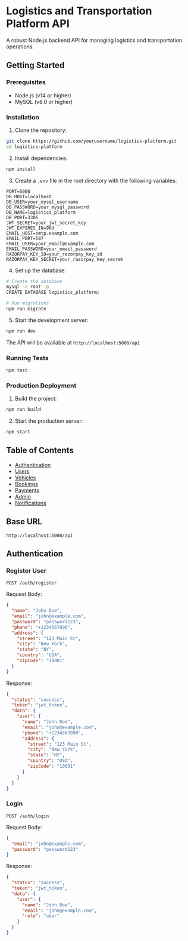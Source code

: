 # Logistics and Transportation Platform API

A robust Node.js backend API for managing logistics and transportation operations.

## Getting Started

### Prerequisites
- Node.js (v14 or higher)
- MySQL (v8.0 or higher)

### Installation

1. Clone the repository:
```bash
git clone https://github.com/yourusername/logistics-platform.git
cd logistics-platform
```

2. Install dependencies:
```bash
npm install
```

3. Create a `.env` file in the root directory with the following variables:
```env
PORT=5000
DB_HOST=localhost
DB_USER=your_mysql_username
DB_PASSWORD=your_mysql_password
DB_NAME=logistics_platform
DB_PORT=3306
JWT_SECRET=your_jwt_secret_key
JWT_EXPIRES_IN=90d
EMAIL_HOST=smtp.example.com
EMAIL_PORT=587
EMAIL_USER=your_email@example.com
EMAIL_PASSWORD=your_email_password
RAZORPAY_KEY_ID=your_razorpay_key_id
RAZORPAY_KEY_SECRET=your_razorpay_key_secret
```

4. Set up the database:
```bash
# Create the database
mysql -u root -p
CREATE DATABASE logistics_platform;

# Run migrations
npm run migrate
```

5. Start the development server:
```bash
npm run dev
```

The API will be available at `http://localhost:5000/api`

### Running Tests
```bash
npm test
```

### Production Deployment
1. Build the project:
```bash
npm run build
```

2. Start the production server:
```bash
npm start
```

## Table of Contents
- [Authentication](#authentication)
- [Users](#users)
- [Vehicles](#vehicles)
- [Bookings](#bookings)
- [Payments](#payments)
- [Admin](#admin)
- [Notifications](#notifications)

## Base URL
```
http://localhost:5000/api
```

## Authentication

### Register User
```http
POST /auth/register
```

Request Body:
```json
{
  "name": "John Doe",
  "email": "john@example.com",
  "password": "password123",
  "phone": "+1234567890",
  "address": {
    "street": "123 Main St",
    "city": "New York",
    "state": "NY",
    "country": "USA",
    "zipCode": "10001"
  }
}
```

Response:
```json
{
  "status": "success",
  "token": "jwt_token",
  "data": {
    "user": {
      "name": "John Doe",
      "email": "john@example.com",
      "phone": "+1234567890",
      "address": {
        "street": "123 Main St",
        "city": "New York",
        "state": "NY",
        "country": "USA",
        "zipCode": "10001"
      }
    }
  }
}
```

### Login
```http
POST /auth/login
```

Request Body:
```json
{
  "email": "john@example.com",
  "password": "password123"
}
```

Response:
```json
{
  "status": "success",
  "token": "jwt_token",
  "data": {
    "user": {
      "name": "John Doe",
      "email": "john@example.com",
      "role": "user"
    }
  }
}
```
